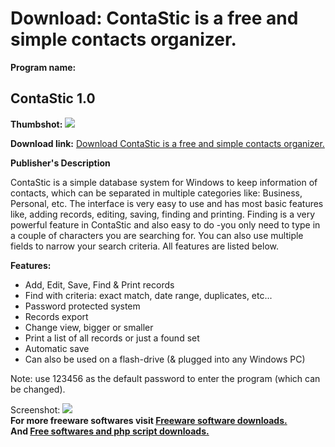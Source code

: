 # Download: ContaStic is a free and simple contacts organizer.

**Program name:**

## ContaStic 1.0

  
**Thumbshot:** ![](http://www.freewarefiles.com/screenshot/contastic10_md.jpg)   
  
**Download link:** [Download ContaStic is a free and simple contacts organizer.](http://freesoftwares.boysofts.com/ContaStic_program_44925.html)  
  


**Publisher's Description**  
  


ContaStic is a simple database system for Windows to keep information of contacts, which can be separated in multiple categories like: Business, Personal, etc. The interface is very easy to use and has most basic features like, adding records, editing, saving, finding and printing. Finding is a very powerful feature in ContaStic and also easy to do -you only need to type in a couple of characters you are searching for. You can also use multiple fields to narrow your search criteria. All features are listed below. 

**Features:**

  * Add, Edit, Save, Find & Print records
  * Find with criteria: exact match, date range, duplicates, etc...
  * Password protected system
  * Records export
  * Change view, bigger or smaller
  * Print a list of all records or just a found set
  * Automatic save
  * Can also be used on a flash-drive (& plugged into any Windows PC)

Note: use 123456 as the default password to enter the program (which can be changed).

  
  
Screenshot: ![](http://www.freewarefiles.com/screenshot/contastic10.jpg)   
**For more freeware softwares visit [Freeware software downloads.](http://freesoftwares.boysofts.com/)**   
**And [Free softwares and php script downloads.](http://www.boysofts.com/)**
